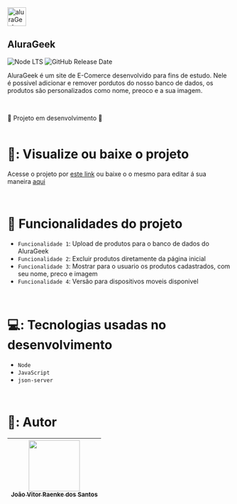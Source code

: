 <img width="42" alt="aluraGeek icon" src="https://github.com/user-attachments/assets/d6bcdeff-f1b0-4833-b5e4-91dbe486df9e">
<h2>AluraGeek</h2>

![Node LTS](https://img.shields.io/node/v-lts/npm)
![GitHub Release Date](https://img.shields.io/github/release-date/JOAORSS/AluraGeek)

<p>AluraGeek é um site de E-Comerce desenvolvido para fins de estudo. Nele é possivel adicionar e remover pordutos do nosso banco de dados, os produtos são personalizados como nome, preoco e a sua imagem.</p><br>

:construction: Projeto em desenvolvimento :construction:
<br>
<br>
# 📂: Visualize ou baixe o projeto

<p>Acesse o projeto por <a href="https://github.com/JOAORSS/AluraGeek">este link</a> ou baixe o o mesmo para editar á sua maneira <a href="https://github.com/JOAORSS/AluraGeek/archive/refs/heads/main.zip">aqui</a></p>
<br>

# :hammer: Funcionalidades do projeto

- `Funcionalidade 1`: Upload de produtos para o banco de dados do AluraGeek
- `Funcionalidade 2`: Excluir produtos diretamente da página inicial
- `Funcionalidade 3`: Mostrar para o usuario os produtos cadastrados, com seu nome, preco e imagem
- `Funcionalidade 4`: Versão para dispositivos moveis disponivel
<br>

# 💻: Tecnologias usadas no desenvolvimento

- `Node`
- `JavaScript`
- `json-server`
<br>

# 💁: Autor

| [<img loading="lazy" src="https://avatars.githubusercontent.com/u/111208120?v=4" width=115><br><sub>João Vitor Raenke dos Santos</sub>](https://github.com/JOAORSS) |
| :---: |
